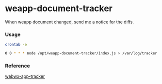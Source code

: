 # weapp-document-tracker

When weapp document changed, send me a notice for the diffs.


### Usage

```bash
crontab -e

0 0 * * * node /opt/weapp-document-tracker/index.js > /var/log/tracker.log
```

### Reference

[webwx-app-tracker](https://github.com/Chatie/webwx-app-tracker)
